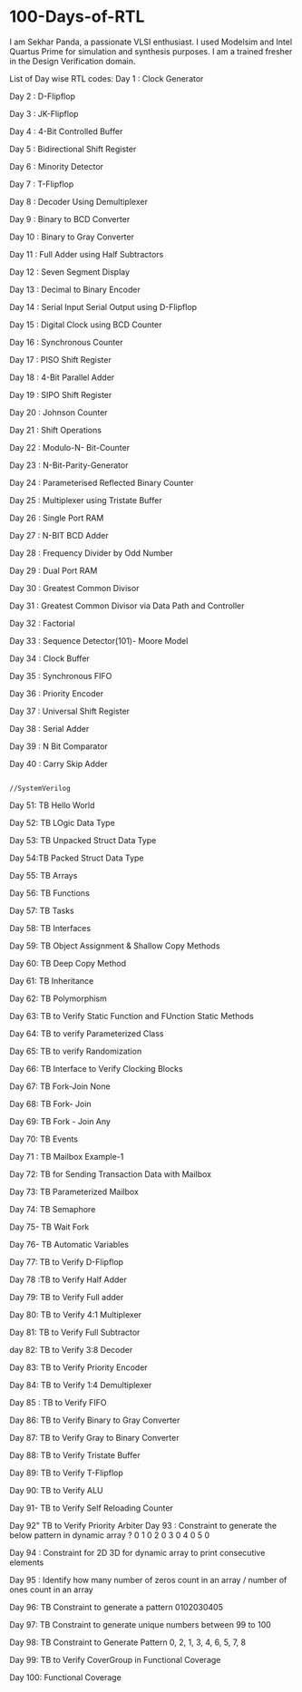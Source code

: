 # 100-Days-of-RTL
I am Sekhar Panda, a passionate VLSI enthusiast. I used Modelsim and Intel Quartus Prime for simulation and synthesis purposes. I am a trained fresher in the Design Verification domain.

List of Day wise RTL codes:
Day 1 : Clock Generator

Day 2 : D-Flipflop

Day 3 : JK-Flipflop

Day 4 : 4-Bit Controlled Buffer

Day 5 : Bidirectional Shift Register

Day 6 : Minority Detector

Day 7 : T-Flipflop

Day 8 : Decoder Using Demultiplexer

Day 9 : Binary to BCD Converter

Day 10 : Binary to Gray Converter

Day 11 : Full Adder using Half Subtractors

Day 12 : Seven Segment Display

Day 13 : Decimal to Binary Encoder

Day 14 : Serial Input Serial Output using D-Flipflop

Day 15 : Digital Clock using BCD Counter

Day 16 : Synchronous Counter

Day 17 : PISO Shift Register

Day 18 : 4-Bit Parallel Adder

Day 19 : SIPO Shift Register

Day 20 : Johnson Counter

Day 21 : Shift Operations

Day 22 : Modulo-N- Bit-Counter

Day 23 : N-Bit-Parity-Generator

Day 24 : Parameterised Reflected Binary Counter

Day 25 : Multiplexer using Tristate Buffer

Day 26 : Single Port RAM

Day 27 : N-BIT BCD Adder

Day 28 : Frequency Divider by Odd Number

Day 29 : Dual Port RAM

Day 30 : Greatest Common Divisor

Day 31 : Greatest Common Divisor via Data Path and Controller

Day 32 : Factorial

Day 33 : Sequence Detector(101)- Moore Model

Day 34 : Clock Buffer

Day 35 : Synchronous FIFO

Day 36 : Priority Encoder

Day 37 : Universal Shift Register

Day 38 : Serial Adder

Day 39 : N Bit Comparator

Day 40 : Carry Skip Adder

                                                                  //SystemVerilog

Day 51: TB Hello World 

Day 52: TB LOgic Data Type 

Day 53: TB Unpacked Struct Data Type

Day 54:TB Packed Struct Data Type

Day 55: TB Arrays

Day 56: TB Functions

Day 57: TB Tasks

Day 58: TB Interfaces

Day 59: TB Object Assignment & Shallow Copy Methods

Day 60: TB Deep Copy Method

Day 61: TB Inheritance

Day 62: TB Polymorphism 

Day 63: TB to Verify Static Function and FUnction Static Methods

Day 64: TB to verify Parameterized Class

Day 65: TB to verify Randomization

Day 66: TB Interface to Verify Clocking Blocks

Day 67: TB Fork-Join None

Day 68: TB Fork- Join

Day 69: TB Fork - Join Any

Day 70: TB Events

Day 71 : TB Mailbox Example-1 

Day 72: TB for Sending Transaction Data with Mailbox

Day 73: TB Parameterized Mailbox

Day 74: TB Semaphore

Day 75- TB Wait Fork

Day 76- TB Automatic Variables

Day 77: TB to Verify D-Flipflop 

Day 78 :TB to Verify Half Adder

Day 79: TB to Verify Full adder

Day 80: TB to Verify 4:1 Multiplexer

Day 81: TB to Verify Full Subtractor 

day 82: TB to Verify 3:8 Decoder

Day 83: TB to Verify Priority Encoder 

Day 84: TB to Verify 1:4 Demultiplexer 

Day 85 : TB to Verify FIFO 

Day 86: TB to Verify Binary to Gray Converter

Day 87: TB to Verify Gray to Binary Converter

Day 88: TB to Verify Tristate Buffer

Day 89: TB to Verify T-Flipflop

Day 90: TB to Verify ALU 

Day 91- TB to Verify Self Reloading Counter

Day 92" TB to Verify Priority Arbiter 
Day 93 : Constraint to generate the below pattern in dynamic array ? 0 1 0 2 0 3 0 4 0 5 0 

Day 94 : Constraint for 2D 3D for dynamic array to print consecutive elements

Day 95 : Identify how many number of zeros count in an array / number of ones count in an array

Day 96: TB Constraint to generate a pattern 0102030405

Day 97: TB Constraint to generate unique numbers between 99 to 100 

Day 98: TB Constraint to Generate Pattern 0, 2, 1, 3, 4, 6, 5, 7, 8 

Day 99: TB to Verify CoverGroup in Functional Coverage 

Day 100: Functional Coverage 
